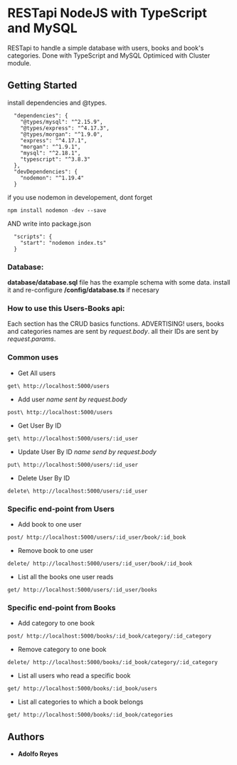
# RESTapi NodeJS with TypeScript and MySQL

RESTapi to handle a simple database with users, books and book's categories.
Done with TypeScript and MySQL
Optimiced with Cluster module.

## Getting Started

install dependencies and @types.
```
  "dependencies": {
    "@types/mysql": "^2.15.9",
    "@types/express": "^4.17.3",
    "@types/morgan": "^1.9.0",
    "express": "^4.17.1",
    "morgan": "^1.9.1",
    "mysql": "^2.18.1",
    "typescript": "^3.8.3"
  },
  "devDependencies": {
    "nodemon": "^1.19.4"
  }
```
if you use nodemon in developement, dont forget 
```
npm install nodemon -dev --save
```
AND write into package.json 
```
  "scripts": {
    "start": "nodemon index.ts"
  }
```

### Database:

**database/database.sql** file has the example schema with some data.
install it and re-configure **/config/database.ts** if necesary

### How to use this Users-Books api:
Each section has the CRUD basics functions.
ADVERTISING! 
users, books and categories names are sent by *request.body*.
all their IDs are sent by *request.params*.


### Common uses

- Get All users
```
get\ http://localhost:5000/users
``` 
- Add user *name sent by request.body*
``` 
post\ http://localhost:5000/users
``` 
- Get User By ID
``` 
get\ http://localhost:5000/users/:id_user
```
- Update User By ID  *name send by request.body*
``` 
put\ http://localhost:5000/users/:id_user
``` 
- Delete User By ID
``` 
delete\ http://localhost:5000/users/:id_user
``` 

### Specific end-point from Users 
- Add book to one user
```
post/ http://localhost:5000/users/:id_user/book/:id_book
```
- Remove book to one user
```
delete/ http://localhost:5000/users/:id_user/book/:id_book
```
- List all the books one user reads
```
get/ http://localhost:5000/users/:id_user/books
```

### Specific end-point from Books 
- Add category to one book
```
post/ http://localhost:5000/books/:id_book/category/:id_category
```
- Remove category to one book
```
delete/ http://localhost:5000/books/:id_book/category/:id_category
```
- List all users who read a specific book
```
get/ http://localhost:5000/books/:id_book/users
```
- List all categories to which a book belongs
```
get/ http://localhost:5000/books/:id_book/categories
```





## Authors

* **Adolfo Reyes**

